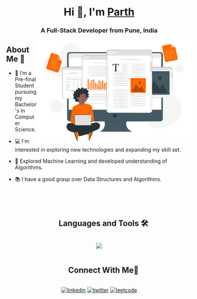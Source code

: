 <h1 align="center">Hi 👋, I'm <a href="[https://parth982.github.io/Me.io/](https://github.com/parth982)" target="blank">
Parth</a></h1>
<h3 align="center">A Full-Stack Developer from Pune, India</h3>
<a target="_blank" align="center">
  <img align="right" src="https://raw.githubusercontent.com/gabrlcj/gabrlcj/2aa161dfb942e25ec84396721837dfccc98e08f2/Illustration.svg" alt="Illustration" title="Illustration Storyset" width=420/>
</a>

## About Me 🚀

- 🌱 I’m a Pre-final Student pursuing my Bachelor's in Computer Science.

- 💻 I'm interested in exploring new technologies and expanding my skill set.

- 🤖 Explored Machine Learning and developed understanding of Algorithms.
  
- 📚 I have a good grasp over Data Structures and Algorithms. 

  <br/>
  <br/>
  
<div id="user-content-toc">
  <ul align="center">
    <h2 style="display: inline-block">Languages and Tools 🛠</h2>
  </ul>
</div>
<p align="center">
  <a href="https://skillicons.dev">
    <img src="https://skillicons.dev/icons?i=git,css,express,react,nodejs,github,html,idea,java,js,linux,md,materialui,mongodb,mysql,nextjs,nodejs,postman,py,react,tailwind,ts,vscode&perline=18" />
  </a>
</p>

<div id="user-content-toc">
  <ul align="center">
    <h2 style="display: inline-block">Connect With Me🤝</h2>
  </ul>
</div>

<div align="center">
  <a href="https://www.linkedin.com/in/parth-ghatge-173b22222/" target="blank"><img align="center" src="https://raw.githubusercontent.com/rahuldkjain/github-profile-readme-generator/master/src/images/icons/Social/linked-in-alt.svg" alt="linkedin" height="30" width="40" /></a>
  <a href="https://twitter.com/parth_982_" target="blank"><img align="center" src="https://raw.githubusercontent.com/rahuldkjain/github-profile-readme-generator/master/src/images/icons/Social/twitter.svg" alt="twitter" height="30" width="40"  /></a>
  <a href="https://leetcode.com/parth982/" target="blank"><img align="center" src="https://raw.githubusercontent.com/rahuldkjain/github-profile-readme-generator/master/src/images/icons/Social/leet-code.svg" alt="leetcode" height="30" width="40" /></a>
</div>
